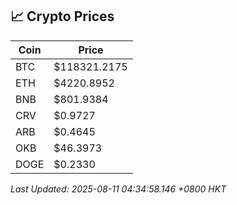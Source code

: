 ## 📈 Crypto Prices

| Coin | Price |
| ---- | ----- |
| BTC | $118321.2175 |
| ETH | $4220.8952 |
| BNB | $801.9384 |
| CRV | $0.9727 |
| ARB | $0.4645 |
| OKB | $46.3973 |
| DOGE | $0.2330 |

_Last Updated: 2025-08-11 04:34:58.146 +0800 HKT_